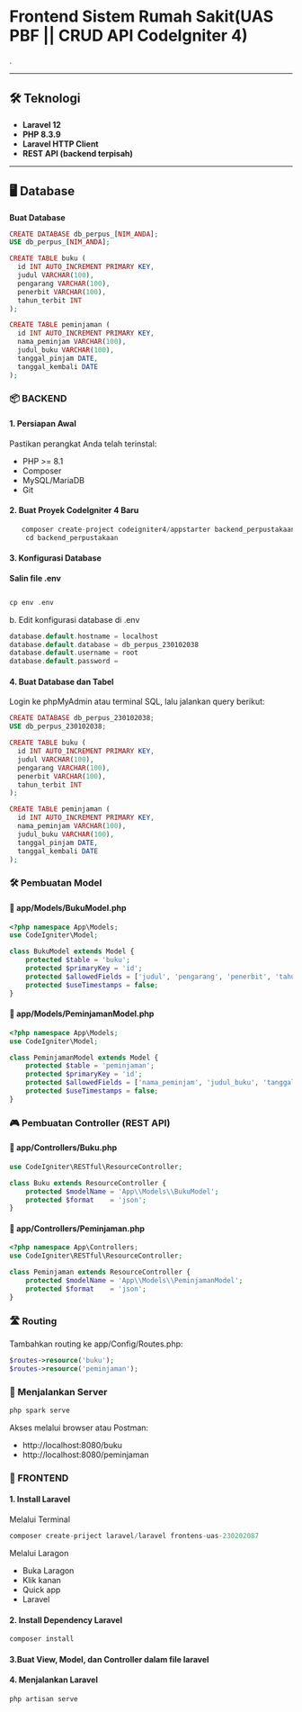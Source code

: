 # Frontend Sistem Rumah Sakit(UAS PBF || CRUD API CodeIgniter 4)
.

---

## 🛠️ Teknologi

- **Laravel 12**
- **PHP 8.3.9**
- **Laravel HTTP Client**
- **REST API (backend terpisah)**

---

## 🖥️ Database
**Buat Database**
```php
CREATE DATABASE db_perpus_[NIM_ANDA];
USE db_perpus_[NIM_ANDA];

CREATE TABLE buku (
  id INT AUTO_INCREMENT PRIMARY KEY,
  judul VARCHAR(100),
  pengarang VARCHAR(100),
  penerbit VARCHAR(100),
  tahun_terbit INT
);

CREATE TABLE peminjaman (
  id INT AUTO_INCREMENT PRIMARY KEY,
  nama_peminjam VARCHAR(100),
  judul_buku VARCHAR(100),
  tanggal_pinjam DATE,
  tanggal_kembali DATE
);

```

### 📦 BACKEND
#### 1. Persiapan Awal
   Pastikan perangkat Anda telah terinstal:
   - PHP >= 8.1
   - Composer
   - MySQL/MariaDB
   - Git
     
#### 2. Buat Proyek CodeIgniter 4 Baru
```php
   composer create-project codeigniter4/appstarter backend_perpustakaan
    cd backend_perpustakaan
```
#### 3. Konfigurasi Database


**Salin file .env**

```php

cp env .env

```

b. Edit konfigurasi database di .env

```php
database.default.hostname = localhost
database.default.database = db_perpus_230102038
database.default.username = root
database.default.password =
```
#### 4. Buat Database dan Tabel
Login ke phpMyAdmin atau terminal SQL, lalu jalankan query berikut:
```php
CREATE DATABASE db_perpus_230102038;
USE db_perpus_230102038;

CREATE TABLE buku (
  id INT AUTO_INCREMENT PRIMARY KEY,
  judul VARCHAR(100),
  pengarang VARCHAR(100),
  penerbit VARCHAR(100),
  tahun_terbit INT
);

CREATE TABLE peminjaman (
  id INT AUTO_INCREMENT PRIMARY KEY,
  nama_peminjam VARCHAR(100),
  judul_buku VARCHAR(100),
  tanggal_pinjam DATE,
  tanggal_kembali DATE
);
```

### 🛠️ Pembuatan Model
#### 📁 app/Models/BukuModel.php
```php
<?php namespace App\Models;
use CodeIgniter\Model;

class BukuModel extends Model {
    protected $table = 'buku';
    protected $primaryKey = 'id';
    protected $allowedFields = ['judul', 'pengarang', 'penerbit', 'tahun_terbit'];
    protected $useTimestamps = false;
}
```
#### 📁 app/Models/PeminjamanModel.php
```php
<?php namespace App\Models;
use CodeIgniter\Model;

class PeminjamanModel extends Model {
    protected $table = 'peminjaman';
    protected $primaryKey = 'id';
    protected $allowedFields = ['nama_peminjam', 'judul_buku', 'tanggal_pinjam', 'tanggal_kembali'];
    protected $useTimestamps = false;
}
```

### 🎮 Pembuatan Controller (REST API)
#### 📁 app/Controllers/Buku.php


```php <?php namespace App\Controllers;
use CodeIgniter\RESTful\ResourceController;

class Buku extends ResourceController {
    protected $modelName = 'App\\Models\\BukuModel';
    protected $format    = 'json';
}

```
#### 📁 app/Controllers/Peminjaman.php
```php
<?php namespace App\Controllers;
use CodeIgniter\RESTful\ResourceController;

class Peminjaman extends ResourceController {
    protected $modelName = 'App\\Models\\PeminjamanModel';
    protected $format    = 'json';
}
```

### 🛣️ Routing
Tambahkan routing ke app/Config/Routes.php:
```php
$routes->resource('buku');
$routes->resource('peminjaman');
```

### 🚀 Menjalankan Server
```php
php spark serve
```
Akses melalui browser atau Postman:

- http://localhost:8080/buku
- http://localhost:8080/peminjaman

### 🎨 FRONTEND
#### 1.  Install Laravel
   Melalui Terminal
```php
composer create-priject laravel/laravel frontens-uas-230202087
```

   Melalui Laragon
   - Buka Laragon
   - Klik kanan
   - Quick app
   - Laravel
#### 2. Install Dependency Laravel
   ```php
   composer install
   ```
#### 3.Buat View, Model, dan Controller dalam file laravel

####  4. Menjalankan Laravel
   ```php
   php artisan serve
   ```

